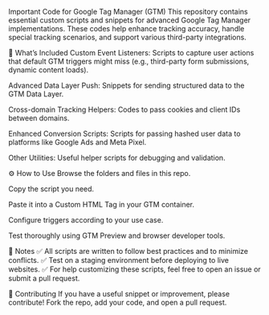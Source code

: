 Important Code for Google Tag Manager (GTM)
This repository contains essential custom scripts and snippets for advanced Google Tag Manager implementations. These codes help enhance tracking accuracy, handle special tracking scenarios, and support various third-party integrations.

📂 What’s Included
Custom Event Listeners: Scripts to capture user actions that default GTM triggers might miss (e.g., third-party form submissions, dynamic content loads).

Advanced Data Layer Push: Snippets for sending structured data to the GTM Data Layer.

Cross-domain Tracking Helpers: Codes to pass cookies and client IDs between domains.

Enhanced Conversion Scripts: Scripts for passing hashed user data to platforms like Google Ads and Meta Pixel.

Other Utilities: Useful helper scripts for debugging and validation.

⚙️ How to Use
Browse the folders and files in this repo.

Copy the script you need.

Paste it into a Custom HTML Tag in your GTM container.

Configure triggers according to your use case.

Test thoroughly using GTM Preview and browser developer tools.

📝 Notes
✅ All scripts are written to follow best practices and to minimize conflicts.
✅ Test on a staging environment before deploying to live websites.
✅ For help customizing these scripts, feel free to open an issue or submit a pull request.

🤝 Contributing
If you have a useful snippet or improvement, please contribute! Fork the repo, add your code, and open a pull request.
